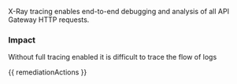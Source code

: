 
X-Ray tracing enables end-to-end debugging and analysis of all API Gateway HTTP requests.

### Impact
Without full tracing enabled it is difficult to trace the flow of logs

<!-- DO NOT CHANGE -->
{{ remediationActions }}


